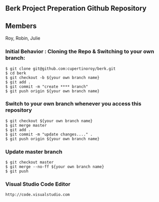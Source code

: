 ## Berk Project Preperation Github Repository  
  
  
## Members  
 Roy, Robin, Julie  
  
  
### Initial Behavior : Cloning the Repo & Switching to your own branch:  
    $ git clone git@github.com:cupertinoroy/berk.git  
    $ cd berk  
    $ git checkout -b ${your own branch name}  
    $ git add .  
    $ git commit -m "create **** branch"  
    $ git push origin ${your own branch name}
  
  
### Switch to your own branch whenever you access this repository  
    $ git checkout ${your own branch name}  
    $ git merge master   
    $ git add .
    $ git commit -m "update changes...." .  
    $ git push origin ${your own branch name}  
  
### Update master branch  
    $ git checkout master  
    $ git merge --no-ff ${your own branch name}  
    $ git push    
  
### Visual Studio Code Editor  
    http://code.visualstudio.com  
